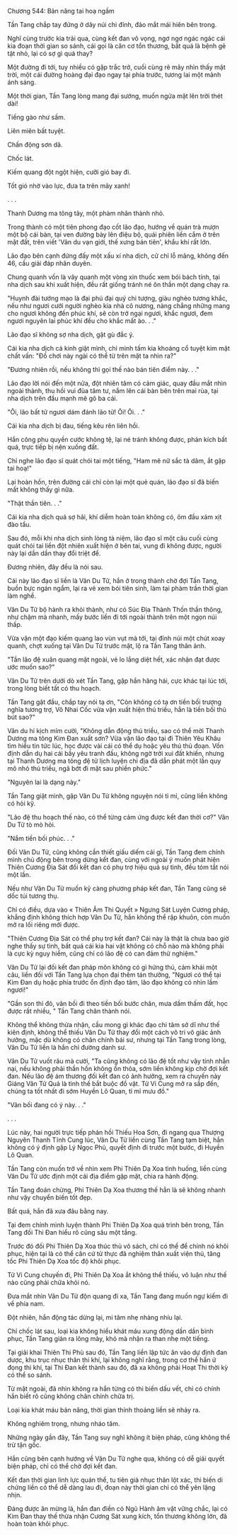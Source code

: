 




Chương 544: Bản năng tai hoạ ngầm


Tần Tang chắp tay đứng ở dãy núi chi đỉnh, đảo mắt mái hiên bên trong.

Nghĩ cùng trước kia trải qua, cùng kết đan vô vọng, ngơ ngơ ngác ngác cái kia đoạn thời gian so sánh, cái gọi là căn cơ tổn thương, bất quá là bệnh gẻ tật nhỏ, lại có sợ gì quá thay?

Một đường đi tới, tuy nhiều có gặp trắc trở, cuối cùng rẽ mây nhìn thấy mặt trời, một cái đường hoàng đại đạo ngay tại phía trước, tương lai một mảnh ánh sáng.

Một thời gian, Tần Tang lòng mang đại sướng, muốn ngửa mặt lên trời thét dài!

Tiếng gào như sấm.

Liên miên bất tuyệt.

Chấn động sơn dã.

Chốc lát.

Kiếm quang đột ngột hiện, cưỡi gió bay đi.

Tốt gió nhờ vào lực, đưa ta trên mây xanh!

. . .

Thanh Dương ma tông tây, một phàm nhân thành nhỏ.

Trong thành có một tiên phong đạo cốt lão đạo, hướng về quán trà mượn một bộ cái bàn, tại ven đường bày lên điệu bộ, quái phiên liền cắm ở trên mặt đất, trên viết 'Vân du vạn giới, thế xưng bán tiên', khẩu khí rất lớn.

Lão đạo bên cạnh đứng đấy một xấu xí nha dịch, cử chỉ lỗ mãng, không đến 46, cầu giải đáp nhân duyên.

Chung quanh vốn là vây quanh một vòng xin thuốc xem bói bách tính, tại nha dịch sau khi xuất hiện, đều rất giống tránh né ôn thần một dạng chạy ra.

"Huynh đài tướng mạo là đại phú đại quý chi tượng, giàu nghèo tương khắc, nếu như ngươi cưới người nghèo kia nhà cô nương, nàng chẳng những mang cho ngươi không đến phúc khí, sẽ còn trở ngại ngươi, khắc ngươi, đem ngươi nguyên lai phúc khí đều cho khắc mất ào. . ."

Lão đạo sĩ không sợ nha dịch, gật gù đắc ý.

Cái kia nha dịch cả kinh giật mình, chỉ mình tấm kia khoáng cổ tuyệt kim mặt chất vấn: "Đồ chơi này ngài có thể từ trên mặt ta nhìn ra?"

"Đương nhiên rồi, nếu không thì gọi thế nào bán tiên điểm này. . ."

Lão đạo lời nói đến một nửa, đột nhiên tâm có cảm giác, quay đầu mắt nhìn ngoài thành, thu hồi vui đùa tâm tư, nắm lên cái bàn bên trên mai rùa, tại nha dịch trên đầu mạnh mẽ gõ ba cái.

"Ôi, lão bất tử ngươi dám đánh lão tử! Ôi! Ôi. . ."

Cái kia nha dịch bị đau, tiếng kêu rên liên hồi.

Hắn công phu quyền cước không tệ, lại né tránh không được, phản kích bất quá, trực tiếp bị nện xuống đất.

Chỉ nghe lão đạo sĩ quát chói tai một tiếng, "Ham mê nữ sắc tà dâm, ắt gặp tai hoạ!"

Lại hoàn hồn, trên đường cái chỉ còn lại một quẻ quán, lão đạo sĩ đã biến mất không thấy gì nữa.

"Thật thần tiên. . ."

Cái kia nha dịch quá sợ hãi, khí diễm hoàn toàn không có, ôm đầu xám xịt đào tẩu.

Sau đó, mỗi khi nha dịch sinh lòng tà niệm, lão đạo sĩ một câu cuối cùng quát chói tai liền đột nhiên xuất hiện ở bên tai, vung đi không được, người này lại dần dần thay đổi triệt để.

Đương nhiên, đây đều là nói sau.

Cái này lão đạo sĩ liền là Vân Du Tử, hắn ở trong thành chờ đợi Tần Tang, buồn bực ngán ngẩm, lại ra vẻ xem bói tiên sinh, làm tại phàm trần thời gian làm nghề.

Vân Du Tử bộ hành ra khỏi thành, như có Súc Địa Thành Thốn thần thông, như chậm mà nhanh, mấy bước liền đi tới ngoài thành trên một ngọn núi thấp.

Vừa vặn một đạo kiếm quang lao vùn vụt mà tới, tại đỉnh núi một chút xoay quanh, chợt xuống tại Vân Du Tử trước mặt, lộ ra Tần Tang thân ảnh.

"Tần lão đệ xuân quang mặt ngoài, vẻ lo lắng diệt hết, xác nhận đạt được ước muốn sao?"

Vân Du Tử trên dưới dò xét Tần Tang, gặp hắn hăng hái, cực khác tại lúc tới, trong lòng biết tất có thu hoạch.

Tần Tang gật đầu, chắp tay nói tạ ơn, "Còn không có tạ ơn tiền bối trượng nghĩa tương trợ, Vô Nhai Cốc vừa vặn xuất hiện thú triều, hẳn là tiền bối thủ bút sao?"

Vân du hí kịch mỉm cười, "Không dẫn động thú triều, sao có thể mời Thanh Dương ma tông Kim Đan xuất sơn? Vừa vặn lão đạo tại đi Thiên Yêu Khâu tìm hiểu tin tức lúc, học được vài cái có thể dụ hoặc yêu thú thủ đoạn. Vốn định dẫn dụ hai cái bầy yêu tranh đấu, không ngờ trời xui đất khiến, nhưng tại Thanh Dương ma tông đệ tử lịch luyện chi địa đã dẫn phát một lần quy mô nhỏ thú triều, ngã bớt đi mặt sau phiền phức."

"Nguyên lai là dạng này."

Tần Tang giật mình, gặp Vân Du Tử không nguyện nói tỉ mỉ, cũng liền không có hỏi kỹ.

"Lão đệ thu hoạch thế nào, có thể từng cảm ứng được kết đan thời cơ?" Vân Du Tử tò mò hỏi.

"Nắm tiền bối phúc. . ."

Đối Vân Du Tử, cũng không cần thiết giấu diếm cái gì, Tần Tang đem chính mình chủ động bên trong dừng kết đan, cùng với ngoài ý muốn phát hiện Thiên Cương Địa Sát đối kết đan có phụ trợ hiệu quả sự tình, đều tóm tắt nói một lần.

Nếu như Vân Du Tử muốn kỹ càng phương pháp kết đan, Tần Tang cũng sẽ dốc túi tương thụ.

Chỉ có điều, dựa vào « Thiên Âm Thi Quyết » Ngưng Sát Luyện Cương pháp, khẳng định không thích hợp Vân Du Tử, hắn không thể rập khuôn, còn muốn mở ra lối riêng mới được.

"Thiên Cương Địa Sát có thể phụ trợ kết đan? Cái này là thật là chưa bao giờ nghe thấy sự tình, bất quá cái kia hai vật không có chỗ nào mà không phải là cực kỳ nguy hiểm, cũng chỉ có lão đệ có can đảm thử nghiệm."

Vân Du Tử lại đối kết đan pháp môn không có gì hứng thú, cảm khái một câu, liền đối với Tần Tang lựa chọn đại thêm tán thưởng, "Ngươi có thể tại Kim Đan dụ hoặc phía trước ổn định đạo tâm, lão đạo không có nhìn lầm ngươi!"

"Gần son thì đỏ, vãn bối đi theo tiền bối bước chân, mưa dầm thấm đất, học được rất nhiều, " Tần Tang chân thành nói.

Không thể không thừa nhận, cầu mong gì khác đạo chi tâm sở dĩ như thế kiên định, không thể thiếu Vân Du Tử thay đổi một cách vô tri vô giác ảnh hưởng, mặc dù không có chân chính bái sư, nhưng tại Tần Tang trong lòng, Vân Du Tử liền là hắn chỉ đường danh sư.

Vân Du Tử vuốt râu mà cười, "Ta cũng không có lão đệ tốt như vậy tính nhẫn nại, nếu không phải thần hồn không ổn thỏa, sớm liền không kịp chờ đợi kết đan. Nếu lão đệ ám thương đối kết đan có ảnh hưởng, xem ra chuyến này Giáng Vân Tử Quả là tình thế bắt buộc đồ vật. Tử Vi Cung mở ra sắp đến, chúng ta tốt nhất đi sớm Huyền Lô Quan, tỉ mỉ mưu đồ."

"Vãn bối đang có ý này. . ."

. . .

Lúc này, hai người trực tiếp phản hồi Thiếu Hoa Sơn, đi ngang qua Thượng Nguyên Thanh Tĩnh Cung lúc, Vân Du Tử liền cùng Tần Tang tạm biệt, hắn không có ý định gặp Lý Ngọc Phủ, quyết định đi trước một bước, đi Huyền Lô Quan.

Tần Tang còn muốn trở về nhìn xem Phi Thiên Dạ Xoa tình huống, liền cùng Vân Du Tử ước định một cái địa điểm gặp mặt, chia ra hành động.

Tần Tang đoán chừng, Phi Thiên Dạ Xoa thương thế hẳn là sẽ không nhanh như vậy chuyển biến tốt đẹp.

Bất quá, hắn đã xưa đâu bằng nay.

Tại đem chính mình luyện thành Phi Thiên Dạ Xoa quá trình bên trong, Tần Tang đối Thi Đan hiểu rõ cũng sâu một tầng.

Trước đó đối Phi Thiên Dạ Xoa thúc thủ vô sách, chỉ có thể để chính nó khôi phục, hiện tại là có thể căn cứ từ thực đã nghiệm thân xuất viện thủ, tăng tốc Phi Thiên Dạ Xoa tốc độ khôi phục.

Tử Vi Cung chuyến đi, Phi Thiên Dạ Xoa ắt không thể thiếu, vô luận như thế nào cũng phải chữa khỏi nó.

Đưa mắt nhìn Vân Du Tử độn quang đi xa, Tần Tang đang muốn ngự kiếm đi về phía nam.

Đột nhiên, hắn động tác dừng lại, mi tâm nhẹ nhàng nhíu lại.

Chỉ chốc lát sau, loại kia không hiểu khát máu xung động dần dần bình phục, Tần Tang giản ra lông mày, khó mà nhận ra than nhẹ một tiếng.

Tại giải khai Thiên Thi Phù sau đó, Tần Tang liền lập tức ăn vào dự định đan dược, khu trục nhục thân thi khí, lại không nghĩ rằng, trong cơ thể hắn ứ đọng thi khí, tại Thi Đan kết thành sau đó, đã xa không phải Hoạt Thi thời kỳ có thể so sánh.

Từ mặt ngoài, đã nhìn không ra hắn từng có thi biến dấu vết, chỉ có chính hắn biết rõ cũng không chân chính chữa trị.

Loại kia khát máu bản năng, thời gian thỉnh thoảng liền sẽ nhảy ra.

Không nghiêm trọng, nhưng nháo tâm.

Những ngày gần đây, Tần Tang suy nghĩ không ít biện pháp, cũng không thể trừ tận gốc.

Hắn cũng bên cạnh hướng về Vân Du Tử nghe qua, không có dễ giải quyết biện pháp, chỉ có thể chờ đợi kết đan.

Kết đan thời gian linh lực quán thể, tu tiên giả nhục thân lột xác, thi biến di chứng liền có thể dễ dàng lau đi, đoạn này thời gian chỉ có thể yên lặng nhịn.

Đáng được ăn mừng là, hắn đan điền có Ngũ Hành âm vật vững chắc, lại có Kim Đan thay thế thừa nhận Cương Sát xung kích, tổn thương không lớn, đã hoàn toàn khôi phục.




